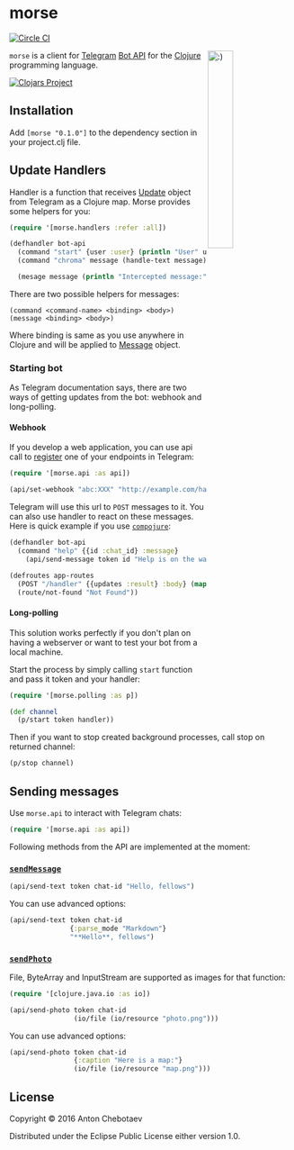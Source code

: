 # morse

[![Circle CI](https://circleci.com/gh/Otann/morse.svg?style=shield&no-cache=2)](https://circleci.com/gh/Otann/morse)

<img width="30%"
     align="right" padding="5px"
     alt=":)"
     src="http://otann.com/media/projects/morse/signature.gif"/> 

`morse` is a client for [Telegram](https://telegram.org) [Bot API](https://core.telegram.org/bots/api) for the [Clojure](http://clojure.org) programming language.

[![Clojars Project](http://clojars.org/morse/latest-version.svg?&no-cache=2)](https://clojars.org/morse)

## Installation

Add `[morse "0.1.0"]` to the dependency section in your project.clj file.

## Update Handlers

Handler is a function that receives [Update](https://core.telegram.org/bots/api#update)
object from Telegram as a Clojure map. Morse provides some helpers for you:
 
```clojure
(require '[morse.handlers :refer :all])

(defhandler bot-api
  (command "start" {user :user} (println "User" user "joined"))
  (command "chroma" message (handle-text message))

  (mesage message (println "Intercepted message:" message)))
```

There are two possible helpers for messages:

    (command <command-name> <binding> <body>)
    (message <binding> <body>)

Where binding is same as you use anywhere in Clojure and will be applied to
[Message](https://core.telegram.org/bots/api#message) object.


### Starting bot

As Telegram documentation says, there are two ways of getting updates
from the bot: webhook and long-polling.

#### Webhook

If you develop a web application, you can use api call to
[register](https://core.telegram.org/bots/api#setwebhook) one of your endpoints in Telegram:

```clojure
(require '[morse.api :as api])

(api/set-webhook "abc:XXX" "http://example.com/handler")
```

Telegram will use this url to `POST` messages to it.
You can also use handler to react on these messages.
Here is quick example if you use [`compojure`](https://github.com/weavejester/compojure):

```clojure
(defhandler bot-api
  (command "help" {{id :chat_id} :message}
    (api/send-message token id "Help is on the way")))

(defroutes app-routes
  (POST "/handler" {{updates :result} :body} (map bot-api updates))
  (route/not-found "Not Found"))
```

#### Long-polling

This solution works perfectly if you don't plan on having a webserver
or want to test your bot from a local machine.

Start the process by simply calling `start` function and pass it token and your handler:

```clojure
(require '[morse.polling :as p])

(def channel
  (p/start token handler))
```

Then if you want to stop created background processes, call stop on returned channel:

```clojure
(p/stop channel)
```


## Sending messages

Use `morse.api` to interact with Telegram chats:

```clojure
(require '[morse.api :as api])
```

Following methods from the API are implemented at the moment:

### [`sendMessage`](https://core.telegram.org/bots/api#sendmessage)

```clojure
(api/send-text token chat-id "Hello, fellows")
```

You can use advanced options:

```clojure
(api/send-text token chat-id
               {:parse_mode "Markdown"}
               "**Hello**, fellows")
```

### [`sendPhoto`](https://core.telegram.org/bots/api#sendphoto)

File, ByteArray and InputStream are supported as images for that function:
 
```clojure
(require '[clojure.java.io :as io])

(api/send-photo token chat-id
                (io/file (io/resource "photo.png")))
```

You can use advanced options:

```clojure
(api/send-photo token chat-id
                {:caption "Here is a map:"}
                (io/file (io/resource "map.png")))
```
 

## License

Copyright © 2016 Anton Chebotaev

Distributed under the Eclipse Public License either version 1.0.
